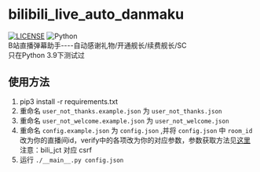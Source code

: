 # bilibili_live_auto_danmaku

[![LICENSE](https://img.shields.io/github/license/xys20071111/bilibili_live_auto_danmaku)](LICENSE)
![Python](https://img.shields.io/badge/Python-3.9-blue)  
B站直播弹幕助手----自动感谢礼物/开通舰长/续费舰长/SC  
只在Python 3.9下测试过  

## 使用方法

1. pip3 install -r requirements.txt
2. 重命名 `user_not_thanks.example.json` 为 `user_not_thanks.json`
3. 重命名 `user_not_welcome.example.json` 为 `user_not_welcome.json`
4. 重命名 `config.example.json` 为 `config.json` ,并将 `config.json` 中 `room_id` 改为你的直播间id，verify中的各项改为你的对应参数，参数获取方法见[这里](https://www.moyu.moe/bilibili-api/#/get-credential)
   注意：bili_jct 对应 csrf
5. 运行 `./__main__.py config.json`


